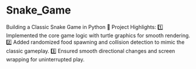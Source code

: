 # Snake_Game
Building a Classic Snake Game in Python
📝 Project Highlights:
1️⃣ Implemented the core game logic with turtle graphics for smooth rendering.
2️⃣ Added randomized food spawning and collision detection to mimic the classic gameplay.
3️⃣ Ensured smooth directional changes and screen wrapping for uninterrupted play.

